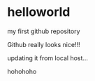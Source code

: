 helloworld
==========

my first github repository

Github really looks nice!!!

updating it from local host...

hohohoho
